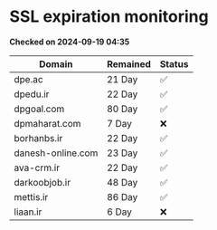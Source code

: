 # SSL expiration monitoring

**Checked on 2024-09-19 04:35**

| Domain | Remained | Status       |
|--------|----------|--------------|
| dpe.ac     | 21 Day   | ✅ |
| dpedu.ir     | 22 Day   | ✅ |
| dpgoal.com     | 80 Day   | ✅ |
| dpmaharat.com     | 7 Day   | ❌ |
| borhanbs.ir     | 22 Day   | ✅ |
| danesh-online.com     | 23 Day   | ✅ |
| ava-crm.ir     | 22 Day   | ✅ |
| darkoobjob.ir     | 48 Day   | ✅ |
| mettis.ir     | 86 Day   | ✅ |
| liaan.ir     | 6 Day   | ❌ |
